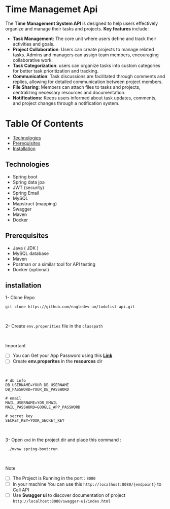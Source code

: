 # Time Managemet Api
The **Time Management System API** is designed to help users effectively organize and manage their tasks and projects. **Key features** include:
- **Task Management**: The core unit where users define and track their activities and goals.
- **Project Collaboration**: Users can create projects to manage related tasks. Admins and managers can assign team members, encouraging collaborative work.
- **Task Categorization**: users can organize tasks into custom categories for better task prioritization and tracking.
- **Communication**: Task discussions are facilitated through comments and replies, allowing for detailed communication between project members.
- **File Sharing**: Members can attach files to tasks and projects, centralizing necessary resources and documentation.
- **Notifications:** Keeps users informed about task updates, comments, and project changes through a notification system.


# Table Of Contents
* [Technologies](#Technologies)
* [Prerequisites](#Prerequisites)
* [Installation](#installation)



<a name="Technologies"></a>

## Technologies
- Spring boot
- Spring data jpa
- JWT (security)
- Spring Email
- MySQL
- Mapstruct (mapping)
- Swagger
- Maven
- Docker


<a name="Prerequisites"></a>
## Prerequisites
* Java ( JDK  )
* MySQL database 
* Maven
* Postman or a similar tool for API testing
* Docker (optional)

<a name="installation"></a>
## installation
1- Clone Repo
<br>

```git
git clone https://github.com/eagledev-am/todolist-api.git
```
<br>

2- Create ```env.properities``` file in the ```classpath```  

<br>
 
> [!IMPORTANT]
> - [ ] You can Get your App Password using this **[Link](https://myaccount.google.com/u/1/apppasswords)** <br> 
> - [ ] Create **env.properites** in the **resources** dir

<br>

```
# db info
DB_USERNAME=YOUR_DB_USERNAME
DB_PASSWORD=YOUR_DB_PASSWORD

# email
MAIL_USERNAME=YOR_EMAIL
MAIL_PASSWORD=GOOGLE_APP_PASSWORD

# secret key
SECRET_KEY=YOUR_SECRET_KEY

```
<br>

3- Open ```cmd``` in the project dir and place this command :
<br>

```
 ./mvnw spring-boot:run
```
<br>

<!-- ## To Run The project using docker Use this command 

<br>

```
docker compose up -d
```


2- To Stop and remove all containers 
```
docker compose down
```
-->

> [!NOTE]
> - [ ] The Project is Running in the port : ```8080```
> - [ ] In your machine You can use this ```http://localhost:8080/{endpoint}``` to Call API
> - [ ] Use **Swagger ui** to discover documentation of project ```http://localhost:8080/swagger-ui/index.html```


  
